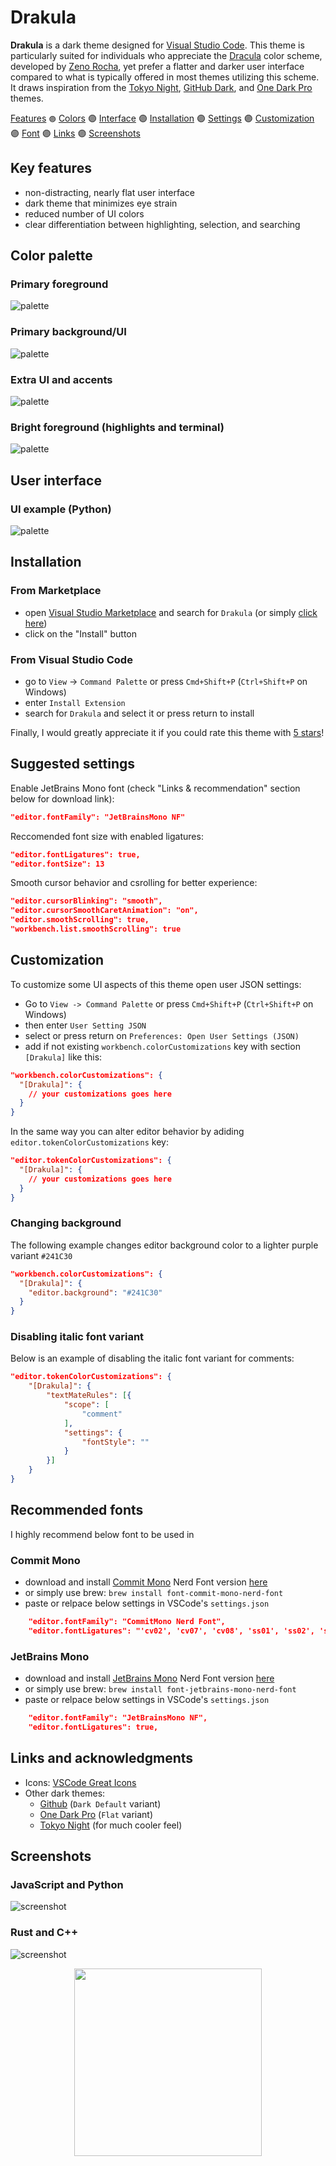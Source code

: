 # Drakula

**Drakula** is a dark theme designed for [Visual Studio Code](https://github.com/microsoft/vscode). This theme is particularly suited for individuals who appreciate the [Dracula](https://en.wikipedia.org/wiki/Dracula_(color_scheme)) color scheme, developed by [Zeno Rocha](https://zenorocha.com), yet prefer a flatter and darker user interface compared to what is typically offered in most themes utilizing this scheme. It draws inspiration from the [Tokyo Night](https://marketplace.visualstudio.com/items?itemName=enkia.tokyo-night), [GitHub Dark](https://marketplace.visualstudio.com/items?itemName=GitHub.github-vscode-theme), and [One Dark Pro](https://marketplace.visualstudio.com/items?itemName=zhuangtongfa.Material-theme) themes.

[Features](#key-features) <small>🟣</small> [Colors](#color-palette) 🟣 [Interface](#user-interface) 🟣 [Installation](#installation) 🟣 [Settings](#suggested-settings) 🟣 [Customization](#customization) 🟣 [Font](#recommended-fonts) 🟣 [Links](#links-and-acknowledgments) 🟣 [Screenshots](#screenshots)

## Key features

- non-distracting, nearly flat user interface  
- dark theme that minimizes eye strain  
- reduced number of UI colors  
- clear differentiation between highlighting, selection, and searching  

## Color palette

### Primary foreground

![palette](img/drakula-palette-main.png)

### Primary background/UI

![palette](img/drakula-palette-ui.png)

### Extra UI and accents

![palette](img/drakula-palette-extra.png)

### Bright foreground (highlights and terminal)

![palette](img/drakula-palette-bright.png)

## User interface

### UI example (Python)

![palette](img/drakula-example.png)

## Installation

### From Marketplace

* open [Visual Studio Marketplace](https://marketplace.visualstudio.com) and search for `Drakula` (or simply [click here](https://marketplace.visualstudio.com/items?itemName=barabasz.drakula-theme))
* click on the "Install" button

### From Visual Studio Code

* go to `View` →  `Command Palette` or press `Cmd+Shift+P`  (`Ctrl+Shift+P` on Windows)
* enter `Install Extension`
* search for `Drakula` and select it or press return to install

Finally, I would greatly appreciate it if you could rate this theme with [5 stars](https://marketplace.visualstudio.com/items?itemName=barabasz.drakula-theme&ssr=false#review-details)!

## Suggested settings

Enable JetBrains Mono font (check "Links & recommendation" section below for download link):

```json
"editor.fontFamily": "JetBrainsMono NF"
```

Reccomended font size with enabled ligatures:

```json
"editor.fontLigatures": true,
"editor.fontSize": 13
```

Smooth cursor behavior and csrolling for better experience:

```json
"editor.cursorBlinking": "smooth",
"editor.cursorSmoothCaretAnimation": "on",
"editor.smoothScrolling": true,
"workbench.list.smoothScrolling": true
```

## Customization

To customize some UI aspects of this theme open user JSON settings:

* Go to `View -> Command Palette` or press `Cmd+Shift+P`  (`Ctrl+Shift+P` on Windows)
* then enter `User Setting JSON`
* select or press return on `Preferences: Open User Settings (JSON)`
* add if not existing `workbench.colorCustomizations` key with section `[Drakula]` like this:

```json
"workbench.colorCustomizations": {
  "[Drakula]": {
    // your customizations goes here
  }
}
```

In the same way you can alter editor behavior by adiding `editor.tokenColorCustomizations` key:

```json
"editor.tokenColorCustomizations": {
  "[Drakula]": {
    // your customizations goes here
  }
}
```

### Changing background

The following example changes editor background color to a lighter purple variant `#241C30`

```json
"workbench.colorCustomizations": {
  "[Drakula]": {
    "editor.background": "#241C30"
  }
}
```

### Disabling italic font variant

Below is an example of disabling the italic font variant for comments:

```json
"editor.tokenColorCustomizations": {
    "[Drakula]": {
        "textMateRules": [{
            "scope": [
                "comment"
            ],
            "settings": {
                "fontStyle": ""
            }
        }]
    }
}
```

## Recommended fonts

I highly recommend below font to be used in

### Commit Mono

* download and install [Commit Mono](https://commitmono.com) Nerd Font version [here](https://github.com/ryanoasis/nerd-fonts/releases/download/v3.3.0/CommitMono.zip)
* or simply use brew: `brew install font-commit-mono-nerd-font`
* paste or relpace below settings in VSCode's `settings.json`

```json
    "editor.fontFamily": "CommitMono Nerd Font",
    "editor.fontLigatures": "'cv02', 'cv07', 'cv08', 'ss01', 'ss02', 'ss03', 'ss04', 'ss05'",
```

### JetBrains Mono

* download and install [JetBrains Mono](https://www.jetbrains.com/lp/mono/) Nerd Font version [here](https://github.com/ryanoasis/nerd-fonts/releases/download/v3.3.0/JetBrainsMono.zip)
* or simply use brew: `brew install font-jetbrains-mono-nerd-font`
* paste or relpace below settings in VSCode's `settings.json`

```json
    "editor.fontFamily": "JetBrainsMono NF",
    "editor.fontLigatures": true,
```

## Links and acknowledgments

* Icons: [VSCode Great Icons](https://marketplace.visualstudio.com/items?itemName=emmanuelbeziat.vscode-great-icons)
* Other dark themes:
  * [Github](https://marketplace.visualstudio.com/items?itemName=GitHub.github-vscode-theme) (`Dark Default` variant)
  * [One Dark Pro](https://marketplace.visualstudio.com/items?itemName=zhuangtongfa.Material-theme) (`Flat` variant)
  * [Tokyo Night](https://marketplace.visualstudio.com/items?itemName=enkia.tokyo-night) (for much cooler feel)

## Screenshots

### JavaScript and Python

![screenshot](img/drakula-code-js-py.png)

### Rust and C++

![screenshot](img/drakula-code-rs-cpp.png)

<p align="center">
  <img src="img/icon.png" width="300" height="300">
</p>
